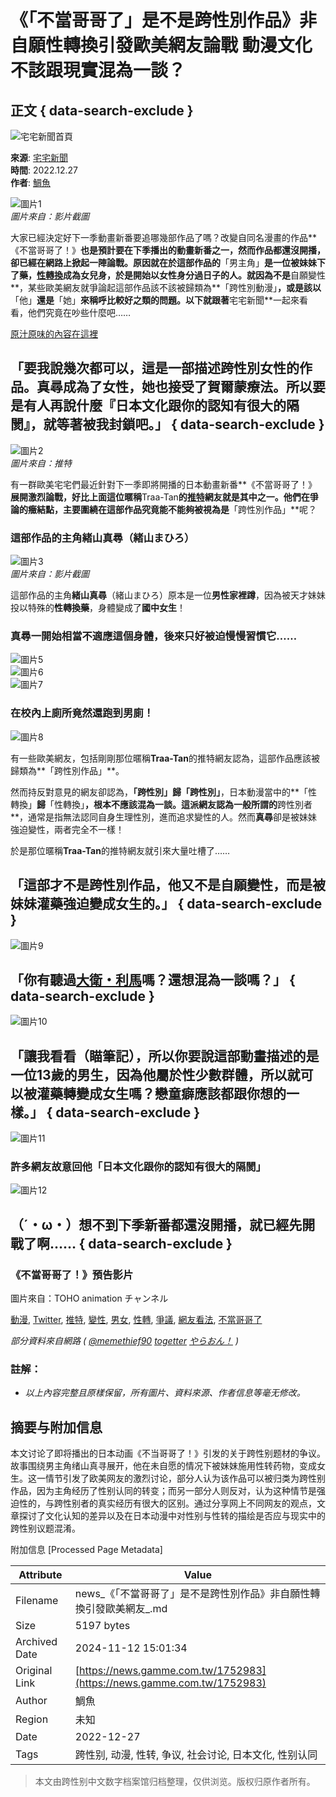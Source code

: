 # 《「不當哥哥了」是不是跨性別作品》非自願性轉換引發歐美網友論戰 動漫文化不該跟現實混為一談？

## 正文 { data-search-exclude }


![宅宅新聞首頁](https://news.gamme.com.tw/imgs/logo_news.png)

**來源**: [宅宅新聞](https://news.gamme.com.tw/)  
**時間**: 2022.12.27  
**作者**: [鯛魚](https://author/%E9%AF%9B%E9%AD%9A)  

![圖片1](https://image1.gamme.com.tw/news2/2022/52/1/qZrCpp_akaLLqtSZkp2emH9U8C5b.webp)  
*圖片來自：影片截圖*

大家已經決定好下一季動畫新番要追哪幾部作品了嗎？改變自同名漫畫的作品**《不當哥哥了！》**也是預計要在下季播出的動畫新番之一，然而作品都還沒開播，卻已經在網路上掀起一陣論戰。原因就在於這部作品的**「男主角」**是一位被妹妹下了藥，[**性轉換**](https://news.gamme.com.tw/tag/%E6%80%A7%E8%BD%89)成為女兒身，於是開始以女性身分過日子的人。就因為不是**自願變性**，某些歐美網友就爭論起這部作品該不該被歸類為**「跨性別動漫」**，或是該以**「他」**還是**「她」**來稱呼比較好之類的問題。以下就跟著**宅宅新聞**一起來看看，他們究竟在吵些什麼吧……

[原汁原味的內容在這裡](https://news.gamme.com.tw/1752983)

## 「要我說幾次都可以，這是一部描述跨性別女性的作品。真尋成為了女性，她也接受了賀爾蒙療法。所以要是有人再說什麼『日本文化跟你的認知有很大的隔閡』，就等著被我封鎖吧。」 { data-search-exclude }

![圖片2](https://image1.gamme.com.tw/news2/2022/52/1/qZrCpp_akaeYsKfIlZ2dmo3Y1d4.webp)  
*圖片來自：推特*

有一群歐美宅宅們最近針對下一季即將開播的日本動畫新番**《不當哥哥了！》**展開激烈論戰，好比上面這位暱稱**Traa-Tan**的[**推特**](https://news.gamme.com.tw/tag/twitter)網友就是其中之一。他們在爭論的癥結點，主要圍繞在這部作品究竟能不能夠被視為是**「跨性別作品」**呢？

### 這部作品的主角緒山真尋（緒山まひろ）

![圖片3](https://image1.gamme.com.tw/news2/2022/52/1/qZrCpp_akdPH26ygxJ2elo3Y1d4.webp)  
*圖片來自：影片截圖*

這部作品的主角**緒山真尋**（緒山まひろ）原本是一位**男性家裡蹲**，因為被天才妹妹投以特殊的**性轉換藥**，身體變成了**國中女生**！

### **真尋一開始相當不適應這個身體，後來只好被迫慢慢習慣它……**

![圖片5](/imgs/grey.gif)  
![圖片6](/imgs/grey.gif)  
![圖片7](/imgs/grey.gif)

### 在校內上廁所竟然還跑到男廁！

![圖片8](/imgs/grey.gif)

有一些歐美網友，包括剛剛那位暱稱**Traa-Tan**的推特網友認為，這部作品應該被歸類為**「跨性別作品」**。

然而持反對意見的網友卻認為，**「跨性別」**歸**「跨性別」**，日本動漫當中的**「性轉換」**歸**「性轉換」**，根本不應該混為一談。這派網友認為一般所謂的**跨性別者**，通常是指無法認同自身生理性別，進而追求變性的人。然而**真尋**卻是被妹妹強迫變性，兩者完全不一樣！

於是那位暱稱**Traa-Tan**的推特網友就引來大量吐槽了……

## 「這部才不是跨性別作品，他又不是自願變性，而是被妹妹灌藥強迫變成女生的。」 { data-search-exclude }

![圖片9](https://twitter.com/GameproHiljan/status/1605362279691829248)

## 「你有聽過[大衛・利馬](https://zh.wikipedia.org/wiki/%E5%A4%A7%E8%A1%9B%C2%B7%E5%88%A9%E9%A6%AC)嗎？還想混為一談嗎？」 { data-search-exclude }

![圖片10](https://twitter.com/achthenuts/status/1606650052390576128)

## 「讓我看看（瞄筆記），所以你要說這部動畫描述的是一位13歲的男生，因為他屬於性少數群體，所以就可以被灌藥轉變成女生嗎？戀童癖應該都跟你想的一樣。」 { data-search-exclude }

![圖片11](https://twitter.com/memethief90/status/1606341369634619394)

### 許多網友故意回他「日本文化跟你的認知有很大的隔閡」

![圖片12](https://twitter.com/tan_tria/status/1599904022248333312)

## （´・ω・）想不到下季新番都還沒開播，就已經先開戰了啊…… { data-search-exclude }

### **《不當哥哥了！》預告影片**

圖片來自：TOHO animation チャンネル

[動漫](https://news.gamme.com.tw/tag/%E5%8B%95%E6%BC%AB), [Twitter](https://news.gamme.com.tw/tag/Twitter), [推特](https://news.gamme.com.tw/tag/%E6%8E%A8%E7%89%B9), [變性](https://news.gamme.com.tw/tag/%E8%AE%8A%E6%80%A7), [男女](https://news.gamme.com.tw/tag/%E7%94%B7%E5%A5%B3), [性轉](https://news.gamme.com.tw/tag/%E6%80%A7%E8%BD%89), [爭議](https://news.gamme.com.tw/tag/%E7%88%AD%E8%AD%B0), [網友看法](https://news.gamme.com.tw/tag/%E7%B6%B2%E5%8F%8B%E7%9C%8B%E6%B3%95), [不當哥哥了](https://news.gamme.com.tw/tag/%E4%B8%8D%E7%95%B6%E5%93%A5%E5%93%A5%E4%BA%86)

_部分資料來自網路 ( [@memethief90](https://twitter.com/memethief90/status/1606341369634619394) [togetter](https://togetter.com/li/2019198) [やらおん！](http://yaraon-blog.com/archives/229400) )_

### 註解：

- *以上內容完整且原樣保留，所有圖片、資料來源、作者信息等毫无修改。*

## 摘要与附加信息

<!-- tcd_abstract -->
本文讨论了即将播出的日本动画《不当哥哥了！》引发的关于跨性别题材的争议。故事围绕男主角绪山真寻展开，他在未自愿的情况下被妹妹施用性转药物，变成女生。这一情节引发了欧美网友的激烈讨论，部分人认为该作品可以被归类为跨性别作品，因为主角经历了性别认同的转变；而另一部分人则反对，认为这种情节是强迫性的，与跨性别者的真实经历有很大的区别。通过分享网上不同网友的观点，文章探讨了文化认知的差异以及在日本动漫中对性别与性转的描绘是否应与现实中的跨性别议题混淆。
<!-- tcd_abstract_end -->

附加信息 [Processed Page Metadata]

| Attribute       | Value                                  |
|-----------------|----------------------------------------|
| Filename        | news_《「不當哥哥了」是不是跨性別作品》非自願性轉換引發歐美網友_.md                             |
| Size            | 5197 bytes                           |
| Archived Date   | 2024-11-12 15:01:34                             |
| Original Link   | [https://news.gamme.com.tw/1752983](https://news.gamme.com.tw/1752983)                       |
| Author          | 鯛魚                               |
| Region          | 未知                               |
| Date            | 2022-12-27                                 |
| Tags            | 跨性别, 动漫, 性转, 争议, 社会讨论, 日本文化, 性别认同                                 |
>
> 本文由跨性别中文数字档案馆归档整理，仅供浏览。版权归原作者所有。
>